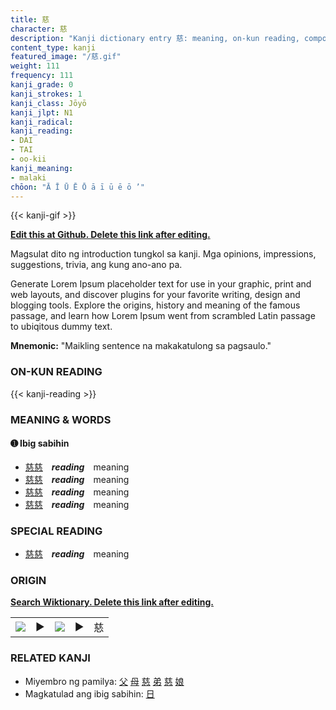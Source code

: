 ```yaml
---
title: 慈
character: 慈
description: "Kanji dictionary entry 慈: meaning, on-kun reading, compounds, origin, related kanji"
content_type: kanji
featured_image: "/慈.gif"
weight: 111
frequency: 111
kanji_grade: 0
kanji_strokes: 1
kanji_class: Jōyō
kanji_jlpt: N1
kanji_radical: 
kanji_reading: 
- DAI
- TAI
- oo-kii
kanji_meaning:
- malaki
chōon: "Ā Ī Ū Ē Ō ā ī ū ē ō ’"
---
```

[//]: # (Don't edit the line below. Kanji animated GIF code is automatically generated.)
{{< kanji-gif >}}

[//]: # (Edit below this line.)

**[Edit this at Github. Delete this link after editing.](https://github.com/tim0g/tim/tree/main/content/kanji/慈/index.md)**

Magsulat dito ng introduction tungkol sa kanji. Mga opinions, impressions, suggestions, trivia, ang kung ano-ano pa.

Generate Lorem Ipsum placeholder text for use in your graphic, print and web layouts, and discover plugins for your favorite writing, design and blogging tools. Explore the origins, history and meaning of the famous passage, and learn how Lorem Ipsum went from scrambled Latin passage to ubiqitous dummy text.
 
**Mnemonic:** "Maikling sentence na makakatulong sa pagsaulo."

### ON-KUN READING

[//]: # (Don't edit the line below. ON-KUN READING code is automatically generated.)
{{< kanji-reading >}}

### MEANING & WORDS

#### ➊ **Ibig sabihin**
  - [慈](../慈)[慈](../慈)　***reading***　meaning
  - [慈](../慈)[慈](../慈)　***reading***　meaning
  - [慈](../慈)[慈](../慈)　***reading***　meaning
  - [慈](../慈)[慈](../慈)　***reading***　meaning

### SPECIAL READING
  - [慈](../慈)[慈](../慈)　***reading***　meaning

### ORIGIN

**[Search Wiktionary. Delete this link after editing.](https://wiktionary.org/wiki/慈)**
<table class="kanji-table"><tr><td>
<img src="60px-慈-bronze.svg.png">
</td><td>▶</td><td>
<img src="60px-慈-oracle.svg.png">
</td><td>▶</td>
<td class="kanji-origin">慈</td>
</tr></table>

### RELATED KANJI
- Miyembro ng pamilya: [父](../父) [母](../母) [慈](../慈) [弟](../弟) [慈](../慈) [娘](../娘)
- Magkatulad ang ibig sabihin: [日](../日)
